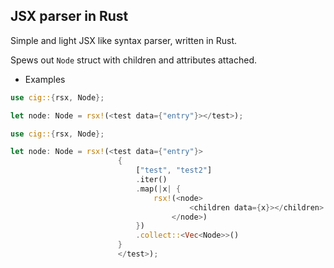 ## JSX parser in Rust


Simple and light JSX like syntax parser, written in Rust.

Spews out `Node` struct with children and attributes attached.



* Examples 

```Rust
use cig::{rsx, Node};

let node: Node = rsx!(<test data={"entry"}></test>);

```



```Rust
use cig::{rsx, Node};

let node: Node = rsx!(<test data={"entry"}>
                        {
                            ["test", "test2"]
                            .iter()
                            .map(|x| {
                                rsx!(<node>
                                        <children data={x}></children>
                                    </node>)
                            })
                            .collect::<Vec<Node>>()
                        }
                        </test>);

```

